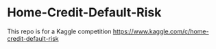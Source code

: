 # Home-Credit-Default-Risk

This repo is for a Kaggle competition
https://www.kaggle.com/c/home-credit-default-risk